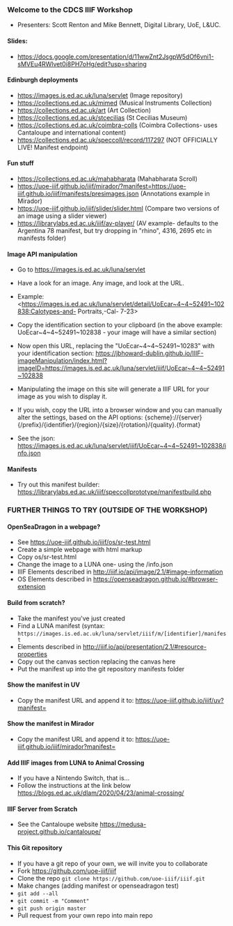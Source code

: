 ### Welcome to the CDCS IIIF Workshop
* Presenters: Scott Renton and Mike Bennett, Digital Library, UoE, L&UC.

#### Slides: 
* <https://docs.google.com/presentation/d/11wwZnt2JsgpW5dOf6vni1-sMVEu4RWlvet0i8PH7oHg/edit?usp=sharing>

#### Edinburgh deployments
* <https://images.is.ed.ac.uk/luna/servlet> (Image repository)
* <https://collections.ed.ac.uk/mimed> (Musical Instruments Collection)
* <https://collections.ed.ac.uk/art> (Art Collection)
* <https://collections.ed.ac.uk/stcecilias> (St Cecilias Museum)
* <https://collections.ed.ac.uk/coimbra-colls> (Coimbra Collections- uses Cantaloupe and international content)
* <https://collections.ed.ac.uk/speccoll/record/117297> (NOT OFFICIALLY LIVE! Manifest endpoint)

#### Fun stuff
* <https://collections.ed.ac.uk/mahabharata> (Mahabharata Scroll)
* <https://uoe-iiif.github.io/iiif/mirador/?manifest=https://uoe-iiif.github.io/iiif/manifests/presimages.json> (Annotations example in Mirador)
* <https://uoe-iiif.github.io/iiif/slider/slider.html> (Compare two versions of an image using a slider viewer)
* <https://librarylabs.ed.ac.uk/iiif/av-player/> (AV example- defaults to the Argentina 78 manifest, but try dropping in "rhino", 4316, 2695 etc in manifests folder)

#### Image API manipulation
* Go to <https://images.is.ed.ac.uk/luna/servlet>
* Have a look for an image. Any image, and look at the URL.
* Example:
<https://images.is.ed.ac.uk/luna/servlet/detail/UoEcar~4~4~52491~102838:Calotypes-and- Portraits,-Cal- 7-23>
* Copy the identification section to your clipboard (in the above example: UoEcar~4~4~52491~102838 - your image will have a similar section)

* Now open this URL, replacing the "UoEcar~4~4~52491~10283" with your identification section:
<https://jbhoward-dublin.github.io/IIIF-imageManipulation/index.html?imageID=https://images.is.ed.ac.uk/luna/servlet/iiif/UoEcar~4~4~52491~102838>

* Manipulating the image on this site will generate a IIIF URL for your image as you wish to display it.

* If you wish, copy the URL into a browser window and you can manually alter the settings, based on the API options:
{scheme}://{server}{/prefix}/{identifier}/{region}/{size}/{rotation}/{quality}.{format}

* See the json: 
<https://images.is.ed.ac.uk/luna/servlet/iiif/UoEcar~4~4~52491~102838/info.json>

#### Manifests
* Try out this manifest builder: 
<https://librarylabs.ed.ac.uk/iiif/speccollprototype/manifestbuild.php>


### FURTHER THINGS TO TRY (OUTSIDE OF THE WORKSHOP)

#### OpenSeaDragon in a webpage?
* See <https://uoe-iiif.github.io/iiif/os/sr-test.html>
* Create a simple webpage with html markup
* Copy os/sr-test.html
* Change the image to a LUNA one- using the /info.json
* IIIF Elements described in <http://iiif.io/api/image/2.1/#image-information>
* OS Elements described in <https://openseadragon.github.io/#browser-extension>

#### Build from scratch?
* Take the manifest you've just created
* Find a LUNA manifest (syntax: 
`https://images.is.ed.ac.uk/luna/servlet/iiif/m/[identifier]/manifest`
* Elements described in <http://iiif.io/api/presentation/2.1/#resource-properties>
* Copy out the canvas section replacing the canvas here
* Put the manifest up into the git repository manifests folder

#### Show the manifest in UV
* Copy the manifest URL and append it to: 
<https://uoe-iiif.github.io/iiif/uv?manifest=>

#### Show the manifest in Mirador
* Copy the manifest URL and append it to: 
<https://uoe-iiif.github.io/iiif/mirador?manifest=>

#### Add IIIF images from LUNA to Animal Crossing
* If you have a Nintendo Switch, that is...
* Follow the instructions at the link below
<https://blogs.ed.ac.uk/dlam/2020/04/23/animal-crossing/>

#### IIIF Server from Scratch
* See the Cantaloupe website
<https://medusa-project.github.io/cantaloupe/>

#### This Git repository
* If you have a git repo of your own, we will invite you to collaborate
* Fork <https://github.com/uoe-iiif/iiif>
* Clone the repo `git clone https://github.com/uoe-iiif/iiif.git`
* Make changes (adding manifest or openseadragon test)
* `git add --all`
* `git commit -m "Comment"`
* `git push origin master`
* Pull request from your own repo into main repo
